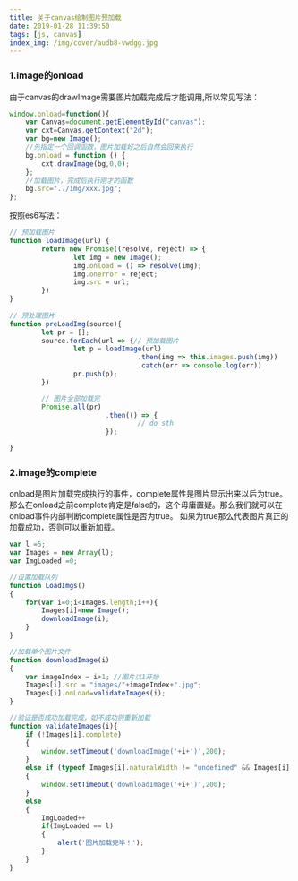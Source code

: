 ```yaml
---
title: 关于canvas绘制图片预加载
date: 2019-01-28 11:39:50
tags: [js, canvas]
index_img: /img/cover/audb8-vwdgg.jpg
---
```


### 1.image的onload
由于canvas的drawImage需要图片加载完成后才能调用,所以常见写法：
```javascript
window.onload=function(){
    var Canvas=document.getElementById("canvas");
    var cxt=Canvas.getContext("2d");
    var bg=new Image();
    //先指定一个回调函数，图片加载好之后自然会回来执行
    bg.onload = function () {
        cxt.drawImage(bg,0,0);
    };
    //加载图片，完成后执行刚才的函数
    bg.src="../img/xxx.jpg";
};
```
按照es6写法：
```javascript
// 预加载图片
function loadImage(url) {
		return new Promise((resolve, reject) => {
				let img = new Image();
				img.onload = () => resolve(img);
				img.onerror = reject;
				img.src = url;
		})
}
	
// 预处理图片
function preLoadImg(source){
		let pr = [];
		source.forEach(url => {// 预加载图片
				let p = loadImage(url)
								.then(img => this.images.push(img))
								.catch(err => console.log(err))
				pr.push(p);
		})

		// 图片全部加载完
		Promise.all(pr)
						.then(() => {
								// do sth
						});

}
```

### 2.image的complete
onload是图片加载完成执行的事件，complete属性是图片显示出来以后为true。
那么在onload之前complete肯定是false的，这个毋庸置疑。那么我们就可以在onload事件内部判断complete属性是否为true。
如果为true那么代表图片真正的加载成功，否则可以重新加载。

```javascript
var l =5;
var Images = new Array(l);
var ImgLoaded =0;

//设置加载队列
function LoadImgs()
{
    for(var i=0;i<Images.length;i++){
        Images[i]=new Image();
        downloadImage(i);
    }
}

//加载单个图片文件
function downloadImage(i)
{
    var imageIndex = i+1; //图片以1开始
    Images[i].src = "images/"+imageIndex+".jpg";
    Images[i].onLoad=validateImages(i);
}

//验证是否成功加载完成，如不成功则重新加载
function validateImages(i){
    if (!Images[i].complete)
    {
        window.setTimeout('downloadImage('+i+')',200);
    }
    else if (typeof Images[i].naturalWidth != "undefined" && Images[i].naturalWidth == 0)
    {
        window.setTimeout('downloadImage('+i+')',200);
    }
    else
    {
        ImgLoaded++
        if(ImgLoaded == l)
        {
            alert('图片加载完毕！');
        }
    }
}

```





